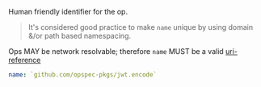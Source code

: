 Human friendly identifier for the op.

> It's considered good practice to make `name` unique by using domain
> &/or path based namespacing.

Ops MAY be network resolvable; therefore `name` MUST be a valid
[uri-reference](https://tools.ietf.org/html/rfc3986#section-4.1)

```yaml
name: `github.com/opspec-pkgs/jwt.encode`
```